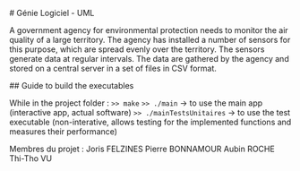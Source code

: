 # Génie Logiciel - UML

A government agency for environmental protection needs to monitor the air quality of a large
territory. The agency has installed a number of sensors for this purpose, which are spread evenly over
the territory. The sensors generate data at regular intervals. The data are gathered by the agency and
stored on a central server in a set of files in CSV format.


## Guide to build the executables 

While in the project folder :
`>> make`
`>> ./main`                   -> to use the main app (interactive app, actual software)
`>> ./mainTestsUnitaires`     -> to use the test executable (non-interative, allows testing for the implemented functions and measures their performance)


Membres du projet :
Joris FELZINES
Pierre BONNAMOUR
Aubin ROCHE
Thi-Tho VU
